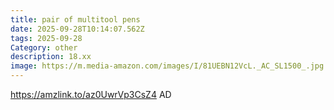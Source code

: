 ```yaml
---
title: pair of multitool pens
date: 2025-09-28T10:14:07.562Z
tags: 2025-09-28
Category: other
description: 18.xx
image: https://m.media-amazon.com/images/I/81UEBN12VcL._AC_SL1500_.jpg
---
```

https://amzlink.to/az0UwrVp3CsZ4
AD